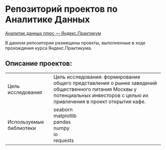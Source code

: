 # Репозиторий проектов по Аналитике Данных

[Аналитик данных плюс — Яндекс.Практикум](https://praktikum.yandex.ru/data-analyst/)

В данном репозитории размещены проекты, выполненные в ходе прохождения курса Яндекс.Практикума.

## Описание проектов:
|   |  |
|---------------|-------------------|
|Цель исследования|Цель исследования: формирование общего представления о рынке заведений общественного питания Москвы у потенциальных инвесторов с целью их привлечения в проект открытия кафе.|
|Используемые библиотеки|seaborn<br/>matplotlib<br/>pandas<br/>numpy<br/>io<br/>requests|
